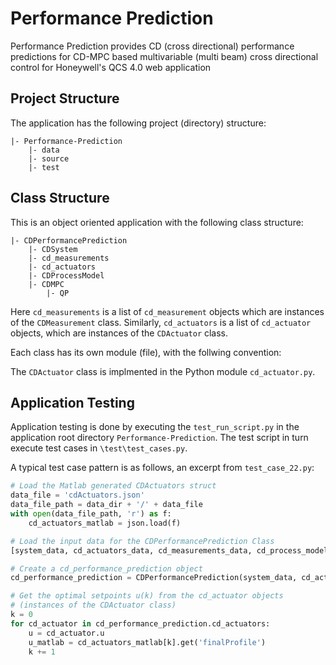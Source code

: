 # Performance Prediction

Performance Prediction provides CD (cross directional) performance predictions for 
CD-MPC based multivariable (multi beam) cross directional control for Honeywell's
QCS 4.0 web application

## Project Structure

The application has the following project (directory) structure:

```
|- Performance-Prediction
    |- data
    |- source
    |- test
```


## Class Structure

This is an object oriented application with the following class structure:

```
|- CDPerformancePrediction
    |- CDSystem
    |- cd_measurements
    |- cd_actuators
    |- CDProcessModel
    |- CDMPC
        |- QP
```

Here ```cd_measurements``` is a list of ```cd_measurement``` objects which are instances of the ```CDMeasurement``` class. Similarly, ```cd_actuators``` is a list of ```cd_actuator``` objects, which are instances of the ```CDActuator``` class.

Each class has its own module (file), with the follwing convention: 

The ```CDActuator``` class is implmented in the Python module ```cd_actuator.py```.

## Application Testing

Application testing is done by executing the ```test_run_script.py``` in the application root directory ```Performance-Prediction```. The test script in turn execute test cases in ```\test\test_cases.py```.

A typical test case pattern is as follows, an excerpt from ```test_case_22.py```:

``` Python
# Load the Matlab generated CDActuators struct
data_file = 'cdActuators.json'
data_file_path = data_dir + '/' + data_file
with open(data_file_path, 'r') as f:
    cd_actuators_matlab = json.load(f)

# Load the input data for the CDPerformancePrediction Class
[system_data, cd_actuators_data, cd_measurements_data, cd_process_model_data, cd_mpc_tuning_data] = load_performance_prediction_data()

# Create a cd_performance_prediction object
cd_performance_prediction = CDPerformancePrediction(system_data, cd_actuators_data, cd_measurements_data, cd_process_model_data, cd_mpc_tuning_data)

# Get the optimal setpoints u(k) from the cd_actuator objects
# (instances of the CDActuator class)    
k = 0
for cd_actuator in cd_performance_prediction.cd_actuators:
    u = cd_actuator.u
    u_matlab = cd_actuators_matlab[k].get('finalProfile')
    k += 1
```
